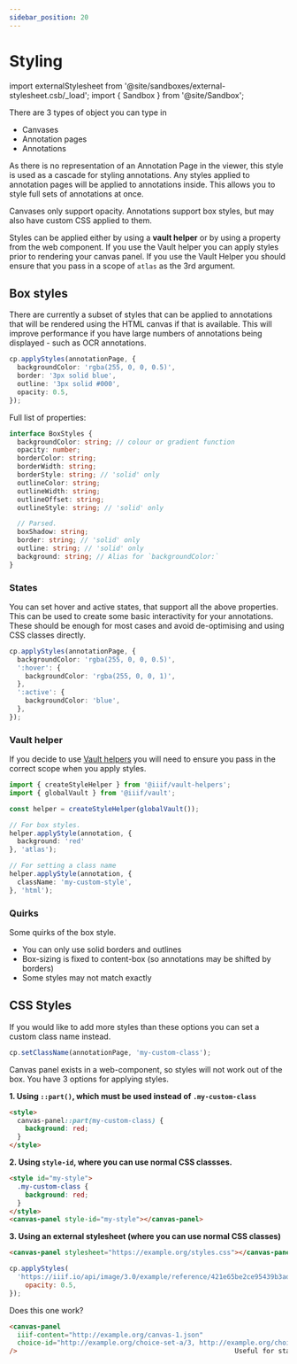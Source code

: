 ```yaml
---
sidebar_position: 20
---
```


# Styling

import externalStylesheet from '@site/sandboxes/external-stylesheet.csb/_load';
import { Sandbox } from '@site/Sandbox';

<!-- Stephen
Needs a really good example of how to make it stick to 4 sides of container
Typical viewer behaviour

A discussion of styling quirks

You can also style image services using their image service ID (no canvas ID)
 -->

There are 3 types of object you can type in 

* Canvases
* Annotation pages
* Annotations

As there is no representation of an Annotation Page in the viewer, this style is used as a cascade for styling 
annotations. Any styles applied to annotation pages will be applied to annotations inside. This allows you to style
full sets of annotations at once.

Canvases only support opacity. Annotations support box styles, but may also have custom CSS applied to them.

Styles can be applied either by using a **vault helper** or by using a property from the web component. If you use the
Vault helper you can apply styles prior to rendering your canvas panel. If you use the Vault Helper you should ensure 
that you pass in a scope of `atlas` as the 3rd argument.

## Box styles
There are currently a subset of styles that can be applied to annotations that will be rendered using the HTML canvas
if that is available. This will improve performance if you have large numbers of annotations being displayed - such
as OCR annotations.

```ts
cp.applyStyles(annotationPage, {
  backgroundColor: 'rgba(255, 0, 0, 0.5)',
  border: '3px solid blue',
  outline: '3px solid #000',
  opacity: 0.5,
});
```

Full list of properties:

```typescript
interface BoxStyles {
  backgroundColor: string; // colour or gradient function
  opacity: number;
  borderColor: string;
  borderWidth: string;
  borderStyle: string; // 'solid' only
  outlineColor: string;
  outlineWidth: string;
  outlineOffset: string;
  outlineStyle: string; // 'solid' only

  // Parsed.
  boxShadow: string;
  border: string; // 'solid' only
  outline: string; // 'solid' only
  background: string; // Alias for `backgroundColor:`
}
```

### States
You can set hover and active states, that support all the above properties. This can be used to create some basic 
interactivity for your annotations. These should be enough for most cases and avoid de-optimising and using CSS classes
directly.

```ts
cp.applyStyles(annotationPage, {
  backgroundColor: 'rgba(255, 0, 0, 0.5)',
  ':hover': {
    backgroundColor: 'rgba(255, 0, 0, 1)',
  },
  ':active': {
    backgroundColor: 'blue',
  },
});
```

### Vault helper
If you decide to use [Vault helpers](https://github.com/IIIF-Commons/vault-helpers) you will need to ensure you pass
in the correct scope when you apply styles.

```ts
import { createStyleHelper } from '@iiif/vault-helpers';
import { globalVault } from '@iiif/vault';

const helper = createStyleHelper(globalVault());

// For box styles.
helper.applyStyle(annotation, {
  background: 'red'
}, 'atlas');

// For setting a class name
helper.applyStyle(annotation, {
  className: 'my-custom-style',
}, 'html');
```


### Quirks
Some quirks of the box style.

* You can only use solid borders and outlines
* Box-sizing is fixed to content-box (so annotations may be shifted by borders)
* Some styles may not match exactly


## CSS Styles

If you would like to add more styles than these options you can set a custom class name instead.
```ts
cp.setClassName(annotationPage, 'my-custom-class');
```

Canvas panel exists in a web-component, so styles will not work out of the box. You have 3 options for applying
styles.

**1. Using `::part()`, which must be used instead of `.my-custom-class`**
```html
<style>
  canvas-panel::part(my-custom-class) {
    background: red;
  }
</style>
```

**2. Using `style-id`, where you can use normal CSS classses.**
```html
<style id="my-style">
  .my-custom-class {
    background: red;
  }
</style>
<canvas-panel style-id="my-style"></canvas-panel>
```

**3. Using an external stylesheet (where you can use normal CSS classes)**
```html
<canvas-panel stylesheet="https://example.org/styles.css"></canvas-panel>
```

<Sandbox project={externalStylesheet} />


```javascript
cp.applyStyles(
  'https://iiif.io/api/image/3.0/example/reference/421e65be2ce95439b3ad6ef1f2ab87a9-dee-xray/full/max/0/default.jpg', {
    opacity: 0.5,
});
```


Does this one work?

```html
<canvas-panel 
  iiif-content="http://example.org/canvas-1.json" 
  choice-id="http://example.org/choice-set-a/3, http://example.org/choice-set-b/7#opacity=0.5" 
/>                                                       Useful for static rendering -----^
```
